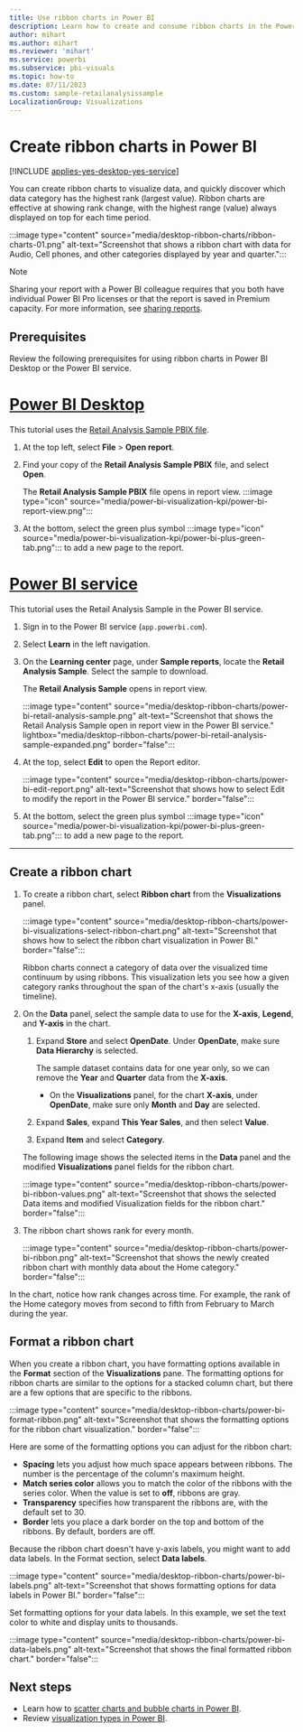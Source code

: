 ```yaml
---
title: Use ribbon charts in Power BI
description: Learn how to create and consume ribbon charts in the Power BI Desktop.
author: mihart
ms.author: mihart
ms.reviewer: 'mihart'
ms.service: powerbi
ms.subservice: pbi-visuals
ms.topic: how-to
ms.date: 07/11/2023
ms.custom: sample-retailanalysissample
LocalizationGroup: Visualizations
---
```

# Create ribbon charts in Power BI

[!INCLUDE [applies-yes-desktop-yes-service](../includes/applies-yes-desktop-yes-service.md)]

You can create ribbon charts to visualize data, and quickly discover which data category has the highest rank (largest value). Ribbon charts are effective at showing rank change, with the highest range (value) always displayed on top for each time period. 

:::image type="content" source="media/desktop-ribbon-charts/ribbon-charts-01.png" alt-text="Screenshot that shows a ribbon chart with data for Audio, Cell phones, and other categories displayed by year and quarter.":::

> [!NOTE]
> Sharing your report with a Power BI colleague requires that you both have individual Power BI Pro licenses or that the report is saved in Premium capacity. For more information, see [sharing reports](../collaborate-share/service-share-reports.md).

## Prerequisites

Review the following prerequisites for using ribbon charts in Power BI Desktop or the Power BI service.

# [Power BI Desktop](#tab/powerbi-desktop)

This tutorial uses the [Retail Analysis Sample PBIX file](https://download.microsoft.com/download/9/6/D/96DDC2FF-2568-491D-AAFA-AFDD6F763AE3/Retail%20Analysis%20Sample%20PBIX.pbix).

1. At the top left, select **File** > **Open report**.

1. Find your copy of the **Retail Analysis Sample PBIX** file, and select **Open**.

   The **Retail Analysis Sample PBIX** file opens in report view. :::image type="icon" source="media/power-bi-visualization-kpi/power-bi-report-view.png":::

1. At the bottom, select the green plus symbol :::image type="icon" source="media/power-bi-visualization-kpi/power-bi-plus-green-tab.png"::: to add a new page to the report.

# [Power BI service](#tab/powerbi-service)

This tutorial uses the Retail Analysis Sample in the Power BI service.

1. Sign in to the Power BI service (`app.powerbi.com`).

1. Select **Learn** in the left navigation.

1. On the **Learning center** page, under **Sample reports**, locate the **Retail Analysis Sample**. Select the sample to download.

   The **Retail Analysis Sample** opens in report view.

   :::image type="content" source="media/desktop-ribbon-charts/power-bi-retail-analysis-sample.png" alt-text="Screenshot that shows the Retail Analysis Sample open in report view in the Power BI service." lightbox="media/desktop-ribbon-charts/power-bi-retail-analysis-sample-expanded.png" border="false":::

1. At the top, select **Edit** to open the Report editor.

   :::image type="content" source="media/desktop-ribbon-charts/power-bi-edit-report.png" alt-text="Screenshot that shows how to select Edit to modify the report in the Power BI service." border="false":::

1. At the bottom, select the green plus symbol :::image type="icon" source="media/power-bi-visualization-kpi/power-bi-plus-green-tab.png"::: to add a new page to the report.

---

## Create a ribbon chart

1. To create a ribbon chart, select **Ribbon chart** from the **Visualizations** panel.

   :::image type="content" source="media/desktop-ribbon-charts/power-bi-visualizations-select-ribbon-chart.png" alt-text="Screenshot that shows how to select the ribbon chart visualization in Power BI." border="false":::

   Ribbon charts connect a category of data over the visualized time continuum by using ribbons. This visualization lets you see how a given category ranks throughout the span of the chart's x-axis (usually the timeline).

1. On the **Data** panel, select the sample data to use for the **X-axis**, **Legend**, and **Y-axis** in the chart.

   1. Expand **Store** and select **OpenDate**. Under **OpenDate**, make sure **Data Hierarchy** is selected.

      The sample dataset contains data for one year only, so we can remove the **Year** and **Quarter** data from the **X-axis**.

      - On the **Visualizations** panel, for the chart **X-axis**, under **OpenDate**, make sure only **Month** and **Day** are selected. 

   1. Expand **Sales**, expand **This Year Sales**, and then select **Value**.

   1. Expand **Item** and select **Category**.

   The following image shows the selected items in the **Data** panel and the modified **Visualizations** panel fields for the ribbon chart.

   :::image type="content" source="media/desktop-ribbon-charts/power-bi-ribbon-values.png" alt-text="Screenshot that shows the selected Data items and modified Visualization fields for the ribbon chart." border="false":::

1. The ribbon chart shows rank for every month.

    :::image type="content" source="media/desktop-ribbon-charts/power-bi-ribbon.png" alt-text="Screenshot that shows the newly created ribbon chart with monthly data about the Home category." border="false":::

In the chart, notice how rank changes across time. For example, the rank of the Home category moves from second to fifth from February to March during the year.

## Format a ribbon chart

When you create a ribbon chart, you have formatting options available in the **Format** section of the **Visualizations** pane. The formatting options for ribbon charts are similar to the options for a stacked column chart, but there are a few options that are specific to the ribbons.

:::image type="content" source="media/desktop-ribbon-charts/power-bi-format-ribbon.png" alt-text="Screenshot that shows the formatting options for the ribbon chart visualization." border="false":::

Here are some of the formatting options you can adjust for the ribbon chart:

- **Spacing** lets you adjust how much space appears between ribbons. The number is the percentage of the column's maximum height.
- **Match series color** allows you to match the color of the ribbons with the series color. When the value is set to **off**, ribbons are gray.
- **Transparency** specifies how transparent the ribbons are, with the default set to 30.
- **Border** lets you place a dark border on the top and bottom of the ribbons. By default, borders are off.

Because the ribbon chart doesn't have y-axis labels, you might want to add data labels. In the Format section, select **Data labels**. 

:::image type="content" source="media/desktop-ribbon-charts/power-bi-labels.png" alt-text="Screenshot that shows formatting options for data labels in Power BI." border="false":::

Set formatting options for your data labels. In this example, we set the text color to white and display units to thousands.

:::image type="content" source="media/desktop-ribbon-charts/power-bi-data-labels.png" alt-text="Screenshot that shows the final formatted ribbon chart." border="false":::

## Next steps

- Learn how to [scatter charts and bubble charts in Power BI](power-bi-visualization-scatter.md).
- Review [visualization types in Power BI](power-bi-visualization-types-for-reports-and-q-and-a.md).
